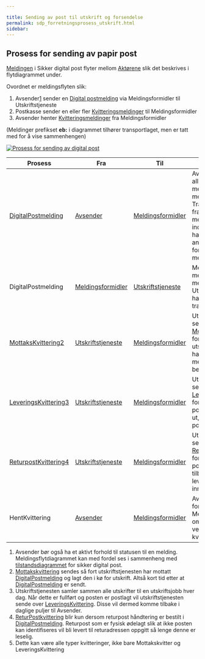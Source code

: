 ```yaml
---

title: Sending av post til utskrift og forsendelse 
permalink: sdp_forretningsprosess_utskrift.html
sidebar:
---
```



## Prosess for sending av papir post

[Meldingen](../meldinger/) i Sikker digital post flyter mellom
[Aktørene](Aktorer.md) slik det beskrives i flytdiagrammet under.

Ovordnet er meldingsflyten slik:

1.  Avsender[1](#link1) sender en [Digital
    postmelding](../meldinger/DigitalPostMelding.md) via Meldingsformidler
    til Utskriftstjeneste
2.  Postkasse sender en eller fler
    [Kvitteringsmeldinger](../meldinger/KvitteringsMelding.md) til
    Meldingsformidler
3.  Avsender henter
    [Kvitteringsmeldinger](../meldinger/KvitteringsMelding.md) fra
    Meldingsformidler

(Meldinger prefikset **eb:** i diagrammet tilhører transportlaget, men
er tatt med for å vise sammenhengen)

[![Prosess for sending av digital
post](prosess_for_sending_av_papirpost.png
"Prosess for sending av digital post")](prosess_for_sending_av_papirpost.png)

| Prosess    | Fra     | Til      | Beskrivelse         |
| --- | --- | --- | --- |
| [DigitalPostmelding](../meldinger/DigitalPostMelding.md)         | [Avsender](Aktorer.md)          | [Meldingsformidler](Aktorer.md) | Avsender sender alltid sine meldinger til meldingsformidler. Transportkvittering fra meldingsformidler indikerer at denne har tatt over ansvaret for videre formidling av meldingen |
| DigitalPostmelding                                            | [Meldingsformidler](Aktorer.md) | [Utskriftstjeneste](Aktorer.md) | Meldingsformidler mellomlagrer meldingen inntil Utskriftstjeneste har returnert en transportkvittering.                                                                             |
| [MottaksKvittering](../meldinger/MottaksKvittering.md)[2](#link2)     | [Utskriftstjeneste](Aktorer.md) | [Meldingsformidler](Aktorer.md) | Utskriftstjeneste sender en [MottaksKvittering](../meldinger/MottaksKvittering) for å signalisere at utskriftstjenesten har mottatt og lagt meldingen klar til behandling.          |
| [LeveringsKvittering](../meldinger/LeveringsKvittering.md)[3](#link3) | [Utskriftstjeneste](Aktorer.md) | [Meldingsformidler](Aktorer.md) | Utskriftstjeneste sender en [LeveringsKvittering](../meldinger/LeveringsKvittering) for å signalisere at posten er skrevet ut, konvolutert og postlagt.                             |
| [ReturpostKvittering](../meldinger/ReturpostKvittering.md)[4](#link4) | [Utskriftstjeneste](Aktorer.md) | [Meldingsformidler](Aktorer.md) | Utskriftstjeneste sender en [ReturpostKvittering](../meldinger/ReturpostKvittering.md) for å signalisere at posten har kommet tilbake og ikke kan leveres til innbygger.               |
| HentKvittering                                                | [Avsender](Aktorer.md)          | [Meldingsformidler](Aktorer.md) | Avsender sender forespørsel til Meldingsformidler om å få levert ventende kvitteringer[5](#link5)                                                                                        |
<a name="link1"></a>
1.  Avsender bør også ha et aktivt forhold til statusen til en melding.
    Meldingsflytdiagrammet kan med fordel ses i sammenheng med
    [tilstandsdiagrammet](avsender_tilstanddiagram.md) for sikker digital
    post.
<a name="link2"></a>
2.  [Mottakskvittering](../meldinger/MottaksKvittering.md) sendes så fort
    utskriftstjenesten har mottatt
    [DigitalPostmelding](../meldinger/DigitalPostMelding.md) og lagt den i
    kø for utskrift. Altså kort tid etter at
    [DigitalPostmelding](../meldinger/DigitalPostMelding.md) er sendt.
<a name="link3"></a>
3.  Utskriftstjenesten samler sammen alle utskrifter til en
    utskriftsjobb hver dag. Når dette er fullført og posten er postlagt
    vil utskriftstjenesten sende over
    [LeveringsKvittering](../meldinger/LeveringsKvittering.md). Disse vil
    dermed komme tilbake i daglige puljer til Avsender.
<a name="link4"></a>
4.  [ReturPostkvittering](../meldinger/ReturpostKvittering.md) blir kun
    dersom returpost håndtering er bestilt i
    [DigitalPostmelding](../meldinger/DigitalPostMelding.md). Returpost som
    er fysisk ødelagt slik at ikke posten kan identifiseres vil bli
    levert til returadressen oppgitt så lenge denne er leselig.
<a name="link5"></a>
5.  Dette kan være alle typer kvitteringer, ikke bare Mottakskvitter og
    LeveringsKvittering
